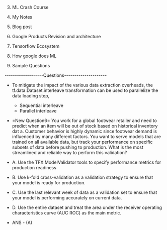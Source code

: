 3. ML Crash Course
2. My Notes
1. Blog post


7. Google Products Revision and architecture
5. Tensorflow Ecosystem
6. How google does ML
4. Sample Questions



-------------------Questions---------------------
* To mitigate the impact of the various data extraction overheads, the tf.data.Dataset.interleave transformation can be used to parallelize the data loading step,
  * Sequential interleave
  * Parallel interleave

* =New Question6= You work for a global footwear retailer and need to predict when an item will be out of stock based on historical inventory dat a. Customer behavior is highly dynamic since footwear demand is influenced by many different factors. You want to serve models that are trained on all available data, but track your performance on specific subsets of data before pushing to production. What is the most streamlined and reliable way to perform this validation? 
* A. Use the TFX Mode!Validator tools to specify performance metrics for production readiness 
* B. Use k-fold cross-validation as a validation strategy to ensure that your model is ready for production.
*  C. Use the last relevant week of data as a validation set to ensure that your model is performing accurately on current data.
*  D. Use the entire dataset and treat the area under the receiver operating characteristics curve (AUC ROC) as the main metric.
* ANS - (A)